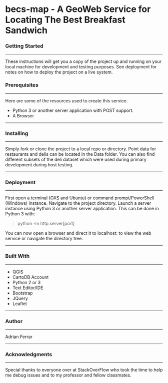 # becs-map - A GeoWeb Service for Locating The Best Breakfast Sandwich

### Getting Started
___
These instructions will get you a copy of the project up and running on your local machine for development and testing purposes. See deployment for notes on how to deploy the project on a live system.

### Prerequisites
___
Here are some of the resources used to create this service.
* Python 3 or another server application with POST support.
* A Browser
___
### Installing
___
Simply fork or clone the project to a local repo or directory. Point data for restaurants and delis can be located in the Data folder. You can also find different subsets of the deli dataset which were used during primary development during host testing.
___
### Deployment
___
First open a terminal (OXS and Ubuntu) or command prompt/PowerShell (Windows) instance. Navigate to the project directory. Launch a server instance using Python 3 or another server application. 
This can be done in Python 3 with:
>python -m http.server[port]

You can now open a browser and direct it to localhost:<port> to view the web service or navigate the directory tree.
___
### Built With
___
* QGIS
* CartoDB Account
* Python 2 or 3
* Text Editor/IDE
* Bootstrap
* JQuery
* Leaflet
___
### Author
___
Adrian Ferrar
___
### Acknowledgments
___
Special thanks to everyone over at StackOverFlow who took the time to help me debug issues and to my professor and fellow classmates.
